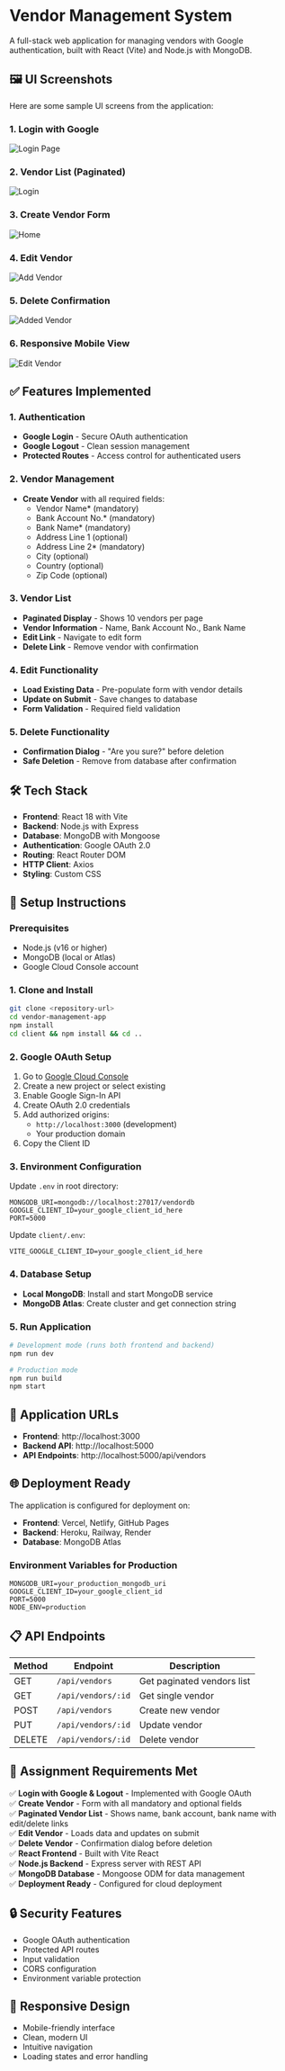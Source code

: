 # Vendor Management System

A full-stack web application for managing vendors with Google authentication, built with React (Vite) and Node.js with MongoDB.

## 🖼 UI Screenshots

Here are some sample UI screens from the application:

### 1. Login with Google
![Login Page](Result/1.png)

### 2. Vendor List (Paginated)
![Login](Result/2.png)

### 3. Create Vendor Form
![Home](Result/3.png)

### 4. Edit Vendor
![Add Vendor](Result/4.png)

### 5. Delete Confirmation
![Added Vendor](Result/5.png)

### 6. Responsive Mobile View
![Edit Vendor](Result/6.png)


## ✅ Features Implemented

### 1. Authentication
- **Google Login** - Secure OAuth authentication
- **Google Logout** - Clean session management
- **Protected Routes** - Access control for authenticated users

### 2. Vendor Management
- **Create Vendor** with all required fields:
  - Vendor Name* (mandatory)
  - Bank Account No.* (mandatory) 
  - Bank Name* (mandatory)
  - Address Line 1 (optional)
  - Address Line 2* (mandatory)
  - City (optional)
  - Country (optional)
  - Zip Code (optional)

### 3. Vendor List
- **Paginated Display** - Shows 10 vendors per page
- **Vendor Information** - Name, Bank Account No., Bank Name
- **Edit Link** - Navigate to edit form
- **Delete Link** - Remove vendor with confirmation

### 4. Edit Functionality
- **Load Existing Data** - Pre-populate form with vendor details
- **Update on Submit** - Save changes to database
- **Form Validation** - Required field validation

### 5. Delete Functionality
- **Confirmation Dialog** - "Are you sure?" before deletion
- **Safe Deletion** - Remove from database after confirmation

## 🛠 Tech Stack

- **Frontend**: React 18 with Vite
- **Backend**: Node.js with Express
- **Database**: MongoDB with Mongoose
- **Authentication**: Google OAuth 2.0
- **Routing**: React Router DOM
- **HTTP Client**: Axios
- **Styling**: Custom CSS

## 🚀 Setup Instructions

### Prerequisites
- Node.js (v16 or higher)
- MongoDB (local or Atlas)
- Google Cloud Console account

### 1. Clone and Install
```bash
git clone <repository-url>
cd vendor-management-app
npm install
cd client && npm install && cd ..
```

### 2. Google OAuth Setup
1. Go to [Google Cloud Console](https://console.cloud.google.com/)
2. Create a new project or select existing
3. Enable Google Sign-In API
4. Create OAuth 2.0 credentials
5. Add authorized origins:
   - `http://localhost:3000` (development)
   - Your production domain
6. Copy the Client ID

### 3. Environment Configuration
Update `.env` in root directory:
```env
MONGODB_URI=mongodb://localhost:27017/vendordb
GOOGLE_CLIENT_ID=your_google_client_id_here
PORT=5000
```

Update `client/.env`:
```env
VITE_GOOGLE_CLIENT_ID=your_google_client_id_here
```

### 4. Database Setup
- **Local MongoDB**: Install and start MongoDB service
- **MongoDB Atlas**: Create cluster and get connection string

### 5. Run Application
```bash
# Development mode (runs both frontend and backend)
npm run dev

# Production mode
npm run build
npm start
```

## 📱 Application URLs
- **Frontend**: http://localhost:3000
- **Backend API**: http://localhost:5000
- **API Endpoints**: http://localhost:5000/api/vendors


## 🌐 Deployment Ready

The application is configured for deployment on:
- **Frontend**: Vercel, Netlify, GitHub Pages
- **Backend**: Heroku, Railway, Render
- **Database**: MongoDB Atlas

### Environment Variables for Production
```env
MONGODB_URI=your_production_mongodb_uri
GOOGLE_CLIENT_ID=your_google_client_id
PORT=5000
NODE_ENV=production
```

## 📋 API Endpoints

| Method | Endpoint | Description |
|--------|----------|-------------|
| GET | `/api/vendors` | Get paginated vendors list |
| GET | `/api/vendors/:id` | Get single vendor |
| POST | `/api/vendors` | Create new vendor |
| PUT | `/api/vendors/:id` | Update vendor |
| DELETE | `/api/vendors/:id` | Delete vendor |

## 🎯 Assignment Requirements Met

✅ **Login with Google & Logout** - Implemented with Google OAuth  
✅ **Create Vendor** - Form with all mandatory and optional fields  
✅ **Paginated Vendor List** - Shows name, bank account, bank name with edit/delete links  
✅ **Edit Vendor** - Loads data and updates on submit  
✅ **Delete Vendor** - Confirmation dialog before deletion  
✅ **React Frontend** - Built with Vite React  
✅ **Node.js Backend** - Express server with REST API  
✅ **MongoDB Database** - Mongoose ODM for data management  
✅ **Deployment Ready** - Configured for cloud deployment  

## 🔒 Security Features
- Google OAuth authentication
- Protected API routes
- Input validation
- CORS configuration
- Environment variable protection

## 📱 Responsive Design
- Mobile-friendly interface
- Clean, modern UI
- Intuitive navigation
- Loading states and error handling